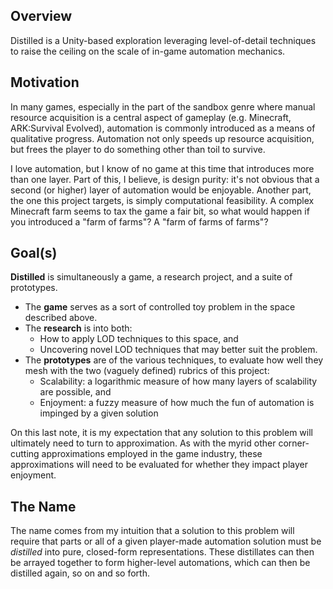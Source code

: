 ## Overview
Distilled is a Unity-based exploration leveraging level-of-detail techniques to raise the ceiling on the scale of in-game automation mechanics.

## Motivation
In many games, especially in the part of the sandbox genre where manual resource acquisition is a central aspect of gameplay (e.g. Minecraft, ARK:Survival Evolved), automation is commonly introduced as a means of qualitative progress. Automation not only speeds up resource acquisition, but frees the player to do something other than toil to survive.

I love automation, but I know of no game at this time that introduces more than one layer. Part of this, I believe, is design purity: it's not obvious that a second (or higher) layer of automation would be enjoyable. Another part, the one this project targets, is simply computational feasibility. A complex Minecraft farm seems to tax the game a fair bit, so what would happen if you introduced a "farm of farms"? A "farm of farms of farms"?

## Goal(s)
**Distilled** is simultaneously a game, a research project, and a suite of prototypes.

 - The **game** serves as a sort of controlled toy problem in the space described above.
 - The **research** is into both:
   - How to apply LOD techniques to this space, and
   - Uncovering novel LOD techniques that may better suit the problem.
 - The **prototypes** are of the various techniques, to evaluate how well they mesh with the two (vaguely defined) rubrics of this project:
   - Scalability: a logarithmic measure of how many layers of scalability are possible, and
   - Enjoyment: a fuzzy measure of how much the fun of automation is impinged by a given solution

On this last note, it is my expectation that any solution to this problem will ultimately need to turn to approximation. As with the myrid other corner-cutting approximations employed in the game industry, these approximations will need to be evaluated for whether they impact player enjoyment.

## The Name

The name comes from my intuition that a solution to this problem will require that parts or all of a given player-made automation solution must be _distilled_ into pure, closed-form representations. These distillates can then be arrayed together to form higher-level automations, which can then be distilled again, so on and so forth.
